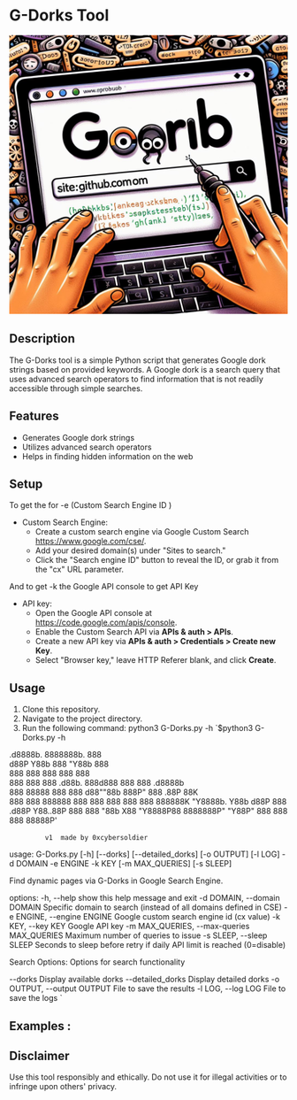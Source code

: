 # G-Dorks Tool
![alt text](dorks.jpeg)
## Description
The G-Dorks tool is a simple Python script that generates Google dork strings based on provided keywords. A Google dork is a search query that uses advanced search operators to find information that is not readily accessible through simple searches.

## Features
- Generates Google dork strings
- Utilizes advanced search operators
- Helps in finding hidden information on the web


## Setup 
To get the for -e (Custom Search Engine ID ) 
- Custom Search Engine:
  - Create a custom search engine via Google Custom Search https://www.google.com/cse/.
  - Add your desired domain(s) under "Sites to search."
  - Click the "Search engine ID" button to reveal the ID, or grab it from the "cx" URL parameter.
 

And to get -k  the Google API console to get API Key 
- API key:
  - Open the Google API console at https://code.google.com/apis/console.
  - Enable the Custom Search API via **APIs & auth > APIs**.
  - Create a new API key via **APIs & auth > Credentials > Create new Key**.
  - Select "Browser key," leave HTTP Referer blank, and click **Create**.

## Usage
1. Clone this repository.
2. Navigate to the project directory.
3. Run the following command:
python3 G-Dorks.py -h
`$python3 G-Dorks.py -h
 
 .d8888b.         8888888b.                   888               
d88P  Y88b        888  "Y88b                  888               
888    888        888    888                  888               
888               888    888  .d88b.  888d888 888  888 .d8888b  
888  88888        888    888 d88""88b 888P"   888 .88P 88K      
888    888 888888 888    888 888  888 888     888888K  "Y8888b. 
Y88b  d88P        888  .d88P Y88..88P 888     888 "88b      X88 
 "Y8888P88        8888888P"   "Y88P"  888     888  888  88888P' 
                                                                
                                                                
             v1  made by 0xcybersoldier 

usage: G-Dorks.py [-h] [--dorks] [--detailed_dorks] [-o OUTPUT] [-l LOG] -d
                  DOMAIN -e ENGINE -k KEY [-m MAX_QUERIES] [-s SLEEP]

Find dynamic pages via G-Dorks in Google Search Engine.

options:
  -h, --help            show this help message and exit
  -d DOMAIN, --domain DOMAIN
                        Specific domain to search (instead of all domains
                        defined in CSE)
  -e ENGINE, --engine ENGINE
                        Google custom search engine id (cx value)
  -k KEY, --key KEY     Google API key
  -m MAX_QUERIES, --max-queries MAX_QUERIES
                        Maximum number of queries to issue
  -s SLEEP, --sleep SLEEP
                        Seconds to sleep before retry if daily API limit is
                        reached (0=disable)

Search Options:
  Options for search functionality

  --dorks               Display available dorks
  --detailed_dorks      Display detailed dorks
  -o OUTPUT, --output OUTPUT
                        File to save the results
  -l LOG, --log LOG     File to save the logs
`
## Examples : 







## Disclaimer
Use this tool responsibly and ethically. Do not use it for illegal activities or to infringe upon others' privacy.
